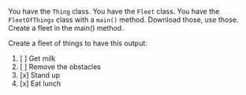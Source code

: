 You have the `Thing` class.
You have the `Fleet` class.
You have the `FleetOfThings` class with a `main()` method.
Download those, use those.
Create a fleet in the main() method.
    
Create a fleet of things to have this output:

1. [ ] Get milk
2. [ ] Remove the obstacles
3. [x] Stand up
4. [x] Eat lunch
